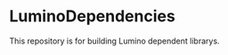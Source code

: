 LuminoDependencies
====================
This repository is for building Lumino dependent librarys.


